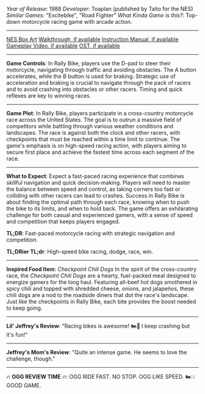 *Year of Release*: 1988
*Developer*: Toaplan (published by Taito for the NES)
*Similar Games*: "Excitebike", "Road Fighter"
*What Kinda Game is this?*: Top-down motorcycle racing game with arcade action.

---
[NES Box Art](https://www.google.com/search?tbm=isch&q=NES+Box+Art+Rally+Bike) 
[Walkthrough, if available](https://www.google.com/search?q=Walkthrough+NES+Rally+Bike)
[Instruction Manual, if available](https://www.google.com/search?q=NES+Instruction+Manual+Rally+Bike)
[Gameplay Video, if available](https://www.youtube.com/results?search_query=gameplay+NES+Rally+Bike) 
[OST, if available](https://www.youtube.com/results?search_query=gameplay+NES+Rally+Bike+OST)

- - -
**Game Controls**:
In Rally Bike, players use the D-pad to steer their motorcycle, navigating through traffic and avoiding obstacles. The A button accelerates, while the B button is used for braking. Strategic use of acceleration and braking is crucial to navigate through the pack of racers and to avoid crashing into obstacles or other racers. Timing and quick reflexes are key to winning races.

- - -
**Game Plot**: 
In Rally Bike, players participate in a cross-country motorcycle race across the United States. The goal is to outrun a massive field of competitors while battling through various weather conditions and landscapes. The race is against both the clock and other racers, with checkpoints that must be reached within a time limit to continue. The game's emphasis is on high-speed racing action, with players aiming to secure first place and achieve the fastest time across each segment of the race.

- - -
**What to Expect**: 
Expect a fast-paced racing experience that combines skillful navigation and quick decision-making. Players will need to master the balance between speed and control, as taking corners too fast or colliding with other racers can lead to crashes. Success in Rally Bike is about finding the optimal path through each race, knowing when to push the bike to its limits, and when to hold back. The game offers an exhilarating challenge for both casual and experienced gamers, with a sense of speed and competition that keeps players engaged.

**TL;DR**:
Fast-paced motorcycle racing with strategic navigation and competition.

**TL;DRier TL;dr**: 
High-speed bike racing, dodge, race, win.

---
**Inspired Food Item**: *Checkpoint Chili Dogs*
In the spirit of the cross-country race, the *Checkpoint Chili Dogs* are a hearty, fuel-packed meal designed to energize gamers for the long haul. Featuring all-beef hot dogs smothered in spicy chili and topped with shredded cheese, onions, and jalapeños, these chili dogs are a nod to the roadside diners that dot the race's landscape. Just like the checkpoints in Rally Bike, each bite provides the boost needed to keep going.

---
**Lil' Jeffrey's Review**: "Racing bikes is awesome! 🏍️💨 I keep crashing but it's fun!"

---
**Jeffrey's Mom's Review**: "Quite an intense game. He seems to love the challenge, though."

---
🔥 **OGG REVIEW TIME** 🔥: OGG RIDE FAST. NO STOP. OGG LIKE SPEED. 🏍️💥 GOOD GAME.